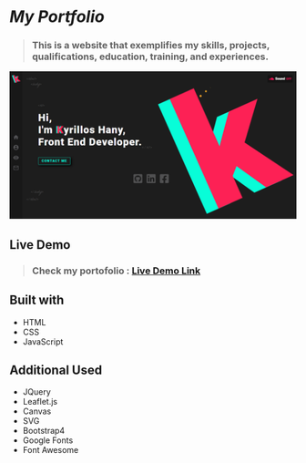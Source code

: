# _My Portfolio_

> ### This is a website that exemplifies my skills, projects, qualifications, education, training, and experiences.

![image preview](imgs/Preview.PNG)

## Live Demo

> ### Check my portofolio : [Live Demo Link](https://bondok6.github.io/My-Portfolio/)

## Built with

- HTML
- CSS
- JavaScript

## Additional Used

- JQuery
- Leaflet.js
- Canvas
- SVG
- Bootstrap4
- Google Fonts
- Font Awesome
